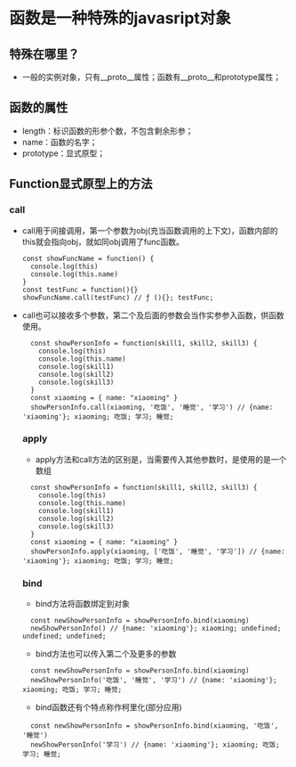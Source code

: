 # 函数是一种特殊的javasript对象
## 特殊在哪里？
- 一般的实例对象，只有__proto__属性；函数有__proto__和prototype属性；
## 函数的属性
- length：标识函数的形参个数，不包含剩余形参；
- name：函数的名字；
- prototype：显式原型；
## Function显式原型上的方法
### call
- call用于间接调用，第一个参数为obj(充当函数调用的上下文)，函数内部的this就会指向obj，就如同obj调用了func函数。
  ```
  const showFuncName = function() {
    console.log(this)
    console.log(this.name)
  }
  const testFunc = function(){}
  showFuncName.call(testFunc) // ƒ (){}; testFunc;
  ```
- call也可以接收多个参数，第二个及后面的参数会当作实参参入函数，供函数使用。
  ```
    const showPersonInfo = function(skill1, skill2, skill3) {
      console.log(this)
      console.log(this.name)
      console.log(skill1)
      console.log(skill2)
      console.log(skill3)
    }
    const xiaoming = { name: "xiaoming" }
    showPersonInfo.call(xiaoming, '吃饭', '睡觉', '学习') // {name: 'xiaoming'}; xiaoming; 吃饭; 学习; 睡觉;
  ```
  ### apply
  - apply方法和call方法的区别是，当需要传入其他参数时，是使用的是一个数组
  ```
    const showPersonInfo = function(skill1, skill2, skill3) {
      console.log(this)
      console.log(this.name)
      console.log(skill1)
      console.log(skill2)
      console.log(skill3)
    }
    const xiaoming = { name: "xiaoming" }
    showPersonInfo.apply(xiaoming, ['吃饭', '睡觉', '学习']) // {name: 'xiaoming'}; xiaoming; 吃饭; 学习; 睡觉;
  ```
  ### bind
  - bind方法将函数绑定到对象
  ```
    const newShowPersonInfo = showPersonInfo.bind(xiaoming)
    newShowPersonInfo() // {name: 'xiaoming'}; xiaoming; undefined; undefined; undefined;
  ```
  - bind方法也可以传入第二个及更多的参数
  ```
    const newShowPersonInfo = showPersonInfo.bind(xiaoming)
    newShowPersonInfo('吃饭', '睡觉', '学习') // {name: 'xiaoming'}; xiaoming; 吃饭; 学习; 睡觉;
  ```
  - bind函数还有个特点称作柯里化(部分应用)
  ```
    const newShowPersonInfo = showPersonInfo.bind(xiaoming, '吃饭', '睡觉')
    newShowPersonInfo('学习') // {name: 'xiaoming'}; xiaoming; 吃饭; 学习; 睡觉;
  ```